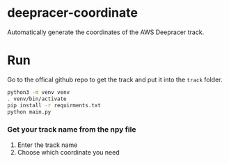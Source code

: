 # deepracer-coordinate
Automatically generate the coordinates of the AWS Deepracer track.

# Run
Go to the offical github repo to get the track and put it into the `track` folder.

```bash
python3 -m venv venv
. venv/bin/activate
pip install -r requirments.txt
python main.py
```

### Get your track name from the npy file
1. Enter the track name
2. Choose which coordinate you need